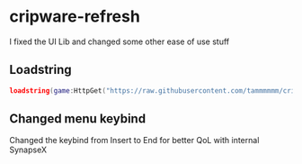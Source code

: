 # cripware-refresh
I fixed the UI Lib and changed some other ease of use stuff

## Loadstring
```lua
loadstring(game:HttpGet("https://raw.githubusercontent.com/tammmmmm/cripware-refresh/main/cripware-UI"))()

```
## Changed menu keybind
Changed the keybind from Insert to End for better QoL with internal SynapseX

